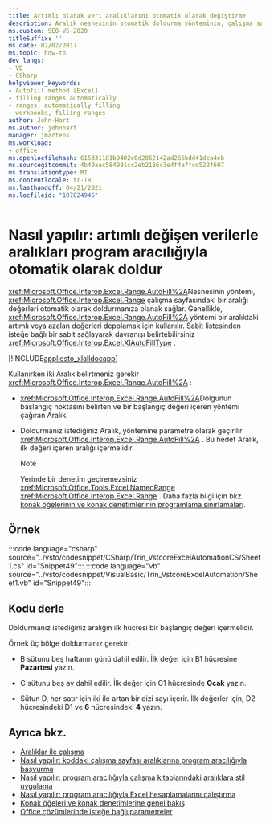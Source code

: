 ```yaml
---
title: Artımlı olarak veri aralıklarını otomatik olarak değiştirme
description: Aralık nesnesinin otomatik doldurma yönteminin, çalışma sayfasındaki bir aralığı otomatik olarak değerlerle doldurmanıza nasıl olanak sağladığını öğrenin.
ms.custom: SEO-VS-2020
titleSuffix: ''
ms.date: 02/02/2017
ms.topic: how-to
dev_langs:
- VB
- CSharp
helpviewer_keywords:
- Autofill method [Excel]
- filling ranges automatically
- ranges, automatically filling
- workbooks, filling ranges
author: John-Hart
ms.author: johnhart
manager: jmartens
ms.workload:
- office
ms.openlocfilehash: 615331181b9402e0d2062142ad266bdd41dca4eb
ms.sourcegitcommit: 4b40aac584991cc2eb2186c3e4f4a7fcd522f607
ms.translationtype: MT
ms.contentlocale: tr-TR
ms.lasthandoff: 04/21/2021
ms.locfileid: "107824945"
---
```

# <a name="how-to-programmatically-automatically-fill-ranges-with-incrementally-changing-data"></a>Nasıl yapılır: artımlı değişen verilerle aralıkları program aracılığıyla otomatik olarak doldur
  <xref:Microsoft.Office.Interop.Excel.Range.AutoFill%2A>Nesnesinin yöntemi, <xref:Microsoft.Office.Interop.Excel.Range> çalışma sayfasındaki bir aralığı değerleri otomatik olarak doldurmanıza olanak sağlar. Genellikle, <xref:Microsoft.Office.Interop.Excel.Range.AutoFill%2A> yöntemi bir aralıktaki artımlı veya azalan değerleri depolamak için kullanılır. Sabit listesinden isteğe bağlı bir sabit sağlayarak davranışı belirtebilirsiniz <xref:Microsoft.Office.Interop.Excel.XlAutoFillType> .

 [!INCLUDE[appliesto_xlalldocapp](../vsto/includes/appliesto-xlalldocapp-md.md)]

 Kullanırken iki Aralık belirtmeniz gerekir <xref:Microsoft.Office.Interop.Excel.Range.AutoFill%2A> :

- <xref:Microsoft.Office.Interop.Excel.Range.AutoFill%2A>Dolgunun başlangıç noktasını belirten ve bir başlangıç değeri içeren yöntemi çağıran Aralık.

- Doldurmanız istediğiniz Aralık, yöntemine parametre olarak geçirilir <xref:Microsoft.Office.Interop.Excel.Range.AutoFill%2A> . Bu hedef Aralık, ilk değeri içeren aralığı içermelidir.

    > [!NOTE]
    > Yerinde bir denetim geçiremezsiniz <xref:Microsoft.Office.Tools.Excel.NamedRange> <xref:Microsoft.Office.Interop.Excel.Range> . Daha fazla bilgi için bkz. [konak öğelerinin ve konak denetimlerinin programlama sınırlamaları](../vsto/programmatic-limitations-of-host-items-and-host-controls.md).

## <a name="example"></a>Örnek
 :::code language="csharp" source="../vsto/codesnippet/CSharp/Trin_VstcoreExcelAutomationCS/Sheet1.cs" id="Snippet49":::
 :::code language="vb" source="../vsto/codesnippet/VisualBasic/Trin_VstcoreExcelAutomation/Sheet1.vb" id="Snippet49":::

## <a name="compile-the-code"></a>Kodu derle
 Doldurmanız istediğiniz aralığın ilk hücresi bir başlangıç değeri içermelidir.

 Örnek üç bölge doldurmanız gerekir:

- B sütunu beş haftanın günü dahil edilir. İlk değer için B1 hücresine **Pazartesi** yazın.

- C sütunu beş ay dahil edilir. İlk değer için C1 hücresinde **Ocak** yazın.

- Sütun D, her satır için iki ile artan bir dizi sayı içerir. İlk değerler için, D2 hücresindeki D1 ve **6** hücresindeki **4** yazın.

## <a name="see-also"></a>Ayrıca bkz.
- [Aralıklar ile çalışma](../vsto/working-with-ranges.md)
- [Nasıl yapılır: koddaki çalışma sayfası aralıklarına program aracılığıyla başvurma](../vsto/how-to-programmatically-refer-to-worksheet-ranges-in-code.md)
- [Nasıl yapılır: program aracılığıyla çalışma kitaplarındaki aralıklara stil uygulama](../vsto/how-to-programmatically-apply-styles-to-ranges-in-workbooks.md)
- [Nasıl yapılır: program aracılığıyla Excel hesaplamalarını çalıştırma](../vsto/how-to-programmatically-run-excel-calculations-programmatically.md)
- [Konak öğeleri ve konak denetimlerine genel bakış](../vsto/host-items-and-host-controls-overview.md)
- [Office çözümlerinde isteğe bağlı parametreler](../vsto/optional-parameters-in-office-solutions.md)
